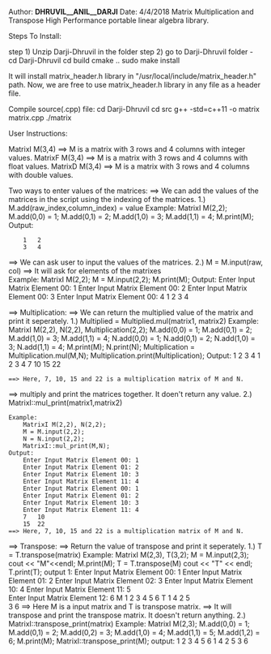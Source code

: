 Author: __DHRUVIL__ANIL__DARJI__
Date: 4/4/2018
Matrix Multiplication and Transpose High Performance portable linear algebra library.

Steps To Install:

step 1) Unzip Darji-Dhruvil in the folder
step 2) go to Darji-Dhruvil folder - 
cd Darji-Dhruvil
cd build
cmake ..
sudo make install

It will install matrix_header.h library in "/usr/local/include/matrix_header.h" path.
Now, we are free to use matrix_header.h library in any file as a header file.

Compile source(.cpp) file:
	cd Darji-Dhruvil
	cd src
	g++ -std=c++11 -o matrix matrix.cpp
	./matrix

User Instructions:

MatrixI M(3,4) ==> M is a matrix with 3 rows and 4 columns with integer values.
MatrixF M(3,4) ==> M is a matrix with 3 rows and 4 columns with float values.
MatrixD M(3,4) ==> M is a matrix with 3 rows and 4 columns with double values.


Two ways to enter values of the matrices:
==> We can add the values of the matrices in the script using the indexing of the matrices.
1.) M.add(raw_index,column_index) = value 
	Example:
		MatrixI M(2,2);
		M.add(0,0) = 1;
		M.add(0,1) = 2;
		M.add(1,0) = 3;
		M.add(1,1) = 4;	
		M.print(M);
	Output:

		1	2
		3	4

==> We can ask user to input the values of the matrices. 
2.) M = M.input(raw, col) ==> It will ask for elements of the matrixes	
	Example:
		MatrixI M(2,2);
		M = M.input(2,2);
		M.print(M);
	Output:
		Enter Input Matrix Element 00: 1
		Enter Input Matrix Element 00: 2
		Enter Input Matrix Element 00: 3
		Enter Input Matrix Element 00: 4
		1	2
		3	4

==> Multiplication:
==> We can return the multiplied value of the matrix and print it seperately.
1.) Multiplied = Multiplied.mul(matrix1, matrix2)
	Example: 
		MatrixI M(2,2), N(2,2), Multiplication(2,2);
		M.add(0,0) = 1;
		M.add(0,1) = 2;
		M.add(1,0) = 3;
		M.add(1,1) = 4;	
		N.add(0,0) = 1;
		N.add(0,1) = 2;
		N.add(1,0) = 3;
		N.add(1,1) = 4;	
		M.print(M);
		N.print(N);
		Multiplication = Multiplication.mul(M,N);
		Multiplication.print(Multiplication);
	Output:
		1	2
		3	4
		1	2
		3	4
		7	10
		15	22
		
	==> Here, 7, 10, 15 and 22 is a multiplication matrix of M and N.

==> multiply and print the matrices together. It doen't return any value.
2.) MatrixI::mul_print(matrix1,matrix2)

	Example:
		MatrixI M(2,2), N(2,2);
		M = M.input(2,2);
		N = N.input(2,2);		
		MatrixI::mul_print(M,N);
	Output:
		Enter Input Matrix Element 00: 1
		Enter Input Matrix Element 01: 2
		Enter Input Matrix Element 10: 3
		Enter Input Matrix Element 11: 4
		Enter Input Matrix Element 00: 1
		Enter Input Matrix Element 01: 2
		Enter Input Matrix Element 10: 3
		Enter Input Matrix Element 11: 4
		7	10
		15	22
	==> Here, 7, 10, 15 and 22 is a multiplication matrix of M and N.


==> Transpose:
==> Return the value of transpose and print it seperately.
1.) T = T.transpose(matrix)
	Example:
		MatrixI M(2,3), T(3,2);
		M = M.input(2,3);
		cout << "M"<<endl;
		M.print(M);
		T = T.transpose(M)
		cout << "T" << endl;
		T.print(T);
	output 1:
		Enter Input Matrix Element 00: 1
		Enter Input Matrix Element 01: 2
		Enter Input Matrix Element 02: 3
		Enter Input Matrix Element 10: 4
		Enter Input Matrix Element 11: 5		
		Enter Input Matrix Element 12: 6
		M
		1	2	3
		4	5	6
		T
		1	4
		2	5	
		3	6
	==> Here M is a input matrix and T is transpose matrix.
==> It will transpose and print the transpose matrix. It doesn't return anything.
2.) MatrixI::transpose_print(matrix)
	Example:
		MatrixI M(2,3);
		M.add(0,0) = 1;
		M.add(0,1) = 2;
		M.add(0,2) = 3;
		M.add(1,0) = 4;	
		M.add(1,1) = 5;
		M.add(1,2) = 6;
		M.print(M);
		MatrixI::transpose_print(M);
	output:
		1	2	3
		4	5	6
		1	4
		2	5
		3	6



